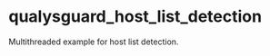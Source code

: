 qualysguard_host_list_detection
===============================

Multithreaded example for host list detection.
